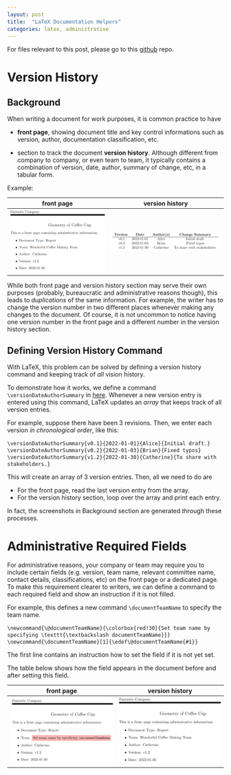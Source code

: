 ```yaml
---
layout: post
title:  "LaTeX Documentation Helpers"
categories: latex, administrative
---
```


For files relevant to this post, please go to this [github](https://github.com/xyise/latex_version_history) repo.

# Version History
## Background

When writing a document for work purposes, it is common practice to have 
* **front page**, showing document title and key control informations such as version, author, documentation classification, etc. 
  
* section to track the document **version history**. Although different from company to company, or even team to team, it typically contains a combination of version, date, author, summary of change, etc, in a tabular form. 

Example: 

|                                   front page                                    |                                      version history                                      |
| :-----------------------------------------------------------------------------: | :---------------------------------------------------------------------------------------: |
| ![front page example](/assets/latex-doc-version-history/front-page-example.png) | ![version history example](/assets/latex-doc-version-history/version-history-example.png) |


While both front page and version history section may serve their own purposes (probably, bureaucratic and administrative reasons though), this leads to *duplications* of the same information. For example, the writer has to change the version number in two different places whenever making any changes to the document. Of course, it is not uncommon to notice having one version number in the front page and a different number in the version history section. 

## Defining Version History Command

With LaTeX, this problem can be solved by defining a version history command and keeping track of *all* vision history. 

To demonstrate how it works, we define a command `\versionDateAuthorSummary` in [here](https://github.com/xyise/latex_version_history). Whenever a new version entry is entered using this command, LaTeX updates an *array* that keeps track of all version entries. 

For example, suppose there have been 3 revisions. Then, we enter each version *in chronological order*, like this: 

```
\versionDateAuthorSummary{v0.1}{2022-01-01}{Alice}{Initial draft.}
\versionDateAuthorSummary{v0.2}{2022-01-03}{Brian}{Fixed typos}
\versionDateAuthorSummary{v1.2}{2022-01-30}{Catherine}{To share with stakeholders.}
```

This will create an array of 3 version entries. Then, all we need to do are
* For the front page, read the last version entry from the array.
* For the version history section, loop over the array and print each entry. 

In fact, the screenshots in Background section are generated through these processes. 


# Administrative Required Fields

For administrative reasons, your company or team may require you to include certain fields (e.g. version, team name, relevant committee name, contact details, classifications, etc) on the front page or a dedicated page. To make this requirement clearer to writers, we can define a command to each required field and show an instruction if it is not filled. 

For example, this defines a new command `\documentTeamName` to specify the team name. 
```
\newcommand{\@documentTeamName}{\colorbox{red!30}{Set team name by specifying \texttt{\textbackslash documentTeamName}}}
\newcommand{\documentTeamName}[1]{\edef\@documentTeamName{#1}}
```
The first line contains an instruction how to set the field if it is not yet set. 

The table below shows how the field appears in the document before and after setting this field.

|                                  front page                                  |                         version history                          |
| :--------------------------------------------------------------------------: | :--------------------------------------------------------------: |
| ![not set](/assets/latex-doc-version-history/front-page-example-not-set.png) | ![set](/assets/latex-doc-version-history/front-page-example.png) |





